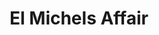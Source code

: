 ---
title: "El Michels Affair"
summary: "El Michels Affair is an American cinematic soul group led by musician and producer Leon Michels. Based in New York, the group is noted for its wide-ranging influences, analog production approach, and hip hop collaborations. The group released its debut album Sounding Out the City in 2005. After touring behind Raekwon and other Wu-Tang Clan members, the group recorded the popular cover album Enter the 37th Chamber in 2009. After releasing other tribute albums in the following decade, El Michels Affair returned with the original albums Adult Themes in 2020 and Yeti Season in 2021. Since then, the group has released collaborative projects with Freddie Gibbs & Madlib, Liam Bailey, and Black Thought, including 2023's Glorious Game."
image: "el-michels-affair.jpg"
apple_music_artist_url: "https://music.apple.com/gb/artist/el-michels-affair/79343988"
wikipedia_url: "https://en.wikipedia.org/wiki/El_Michels_Affair"
---